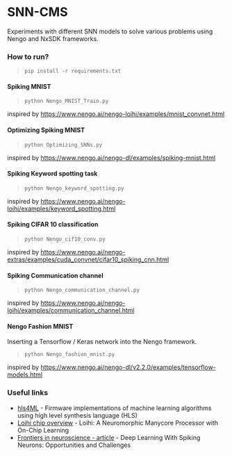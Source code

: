 # SNN-CMS
Experiments with different SNN models to solve various problems using Nengo and NxSDK frameworks.

### How to run?
>~~~~
>pip install -r requirements.txt
>~~~~

#### Spiking MNIST
>~~~~
>python Nengo_MNIST_Train.py
>~~~~
inspired by https://www.nengo.ai/nengo-loihi/examples/mnist_convnet.html

#### Optimizing Spiking MNIST
>~~~~
>python Optimizing_SNNs.py
>~~~~
inspired by https://www.nengo.ai/nengo-dl/examples/spiking-mnist.html

#### Spiking Keyword spotting task
>~~~~
>python Nengo_keyword_spotting.py
>~~~~
inspired by https://www.nengo.ai/nengo-loihi/examples/keyword_spotting.html

#### Spiking CIFAR 10 classification
>~~~~
>python Nengo_cif10_conv.py
>~~~~
inspired by https://www.nengo.ai/nengo-extras/examples/cuda_convnet/cifar10_spiking_cnn.html

#### Spiking Communication channel
>~~~~
>python Nengo_communication_channel.py
>~~~~
inspired by https://www.nengo.ai/nengo-loihi/examples/communication_channel.html

#### Nengo Fashion MNIST
Inserting a Tensorflow / Keras network into the Nengo framework.
>~~~~
>python Nengo_fashion_mnist.py
>~~~~
inspired by https://www.nengo.ai/nengo-dl/v2.2.0/examples/tensorflow-models.html


### Useful links

* [hls4ML](https://hls-fpga-machine-learning.github.io/hls4ml/) - Firmware implementations of machine learning algorithms using high level synthesis language (HLS)
* [Loihi chip overview](https://ieeexplore.ieee.org/stamp/stamp.jsp?tp=&arnumber=8259423) - Loihi: A Neuromorphic
Manycore Processor with
On-Chip Learning
* [Frontiers in neuroscience - article](https://www.frontiersin.org/articles/10.3389/fnins.2018.00774/full) - Deep Learning With Spiking Neurons: Opportunities and Challenges
